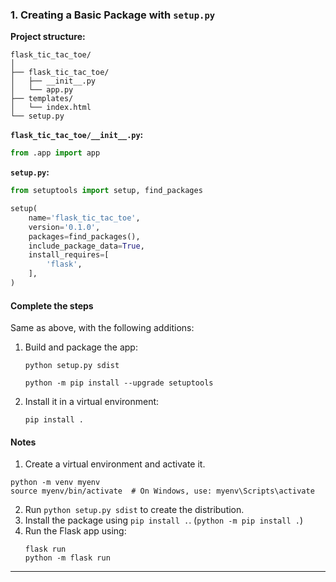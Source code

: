 ### **1. Creating a Basic Package with `setup.py`**

**Project structure:**

```
flask_tic_tac_toe/
│
├── flask_tic_tac_toe/
│   ├── __init__.py
│   └── app.py
├── templates/
│   └── index.html
└── setup.py
```

**`flask_tic_tac_toe/__init__.py`:**

```python
from .app import app
```

**`setup.py`:**

```python
from setuptools import setup, find_packages

setup(
    name='flask_tic_tac_toe',
    version='0.1.0',
    packages=find_packages(),
    include_package_data=True,
    install_requires=[
        'flask',
    ],
)
```

#### **Complete the steps**

Same as above, with the following additions:

1. Build and package the app:

   ```
   python setup.py sdist
   ```

   ```
   python -m pip install --upgrade setuptools
   ```

2. Install it in a virtual environment:
   ```
   pip install .
   ```

#### **Notes**

1. Create a virtual environment and activate it.

```
python -m venv myenv
source myenv/bin/activate  # On Windows, use: myenv\Scripts\activate
```

2. Run `python setup.py sdist` to create the distribution.
3. Install the package using `pip install .`. (`python -m pip install .`)
4. Run the Flask app using:
   ```
   flask run
   python -m flask run
   ```

---
